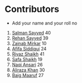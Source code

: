 # Contributors 

- Add your name and your roll no

1. [Salman Sayyed](https://www.github.com/Sayyed-Salman) 40
2. [Rehan Sayyed](https://www.github.com/rehan6658) 39 
3. [Zainab Mirkar](https://github.com/zainabmirkar) 10
4. [Afifa Siddiqui](https://github.com/AfifaSidd) 24
5. [Riyaz Shaikh](https://github.com/riyaz7122001) 41 
6. [Safa Shaikh](https://GitHub.com/Safanaaz1234) 19
7. [Naqi Ansari](https://github.com/CsEnox) 26
8. [Aliraza Khan](https://github.com/itsarkcodes) 30
9. [Baig Maaruf](https://www.github.com/Maroof810) 27
